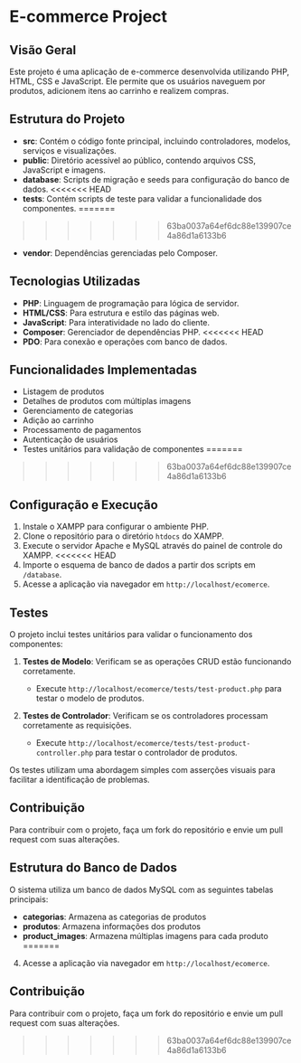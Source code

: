 # E-commerce Project

## Visão Geral
Este projeto é uma aplicação de e-commerce desenvolvida utilizando PHP, HTML, CSS e JavaScript. Ele permite que os usuários naveguem por produtos, adicionem itens ao carrinho e realizem compras.

## Estrutura do Projeto
- **src**: Contém o código fonte principal, incluindo controladores, modelos, serviços e visualizações.
- **public**: Diretório acessível ao público, contendo arquivos CSS, JavaScript e imagens.
- **database**: Scripts de migração e seeds para configuração do banco de dados.
<<<<<<< HEAD
- **tests**: Contém scripts de teste para validar a funcionalidade dos componentes.
=======
>>>>>>> 63ba0037a64ef6dc88e139907ce4a86d1a6133b6
- **vendor**: Dependências gerenciadas pelo Composer.

## Tecnologias Utilizadas
- **PHP**: Linguagem de programação para lógica de servidor.
- **HTML/CSS**: Para estrutura e estilo das páginas web.
- **JavaScript**: Para interatividade no lado do cliente.
- **Composer**: Gerenciador de dependências PHP.
<<<<<<< HEAD
- **PDO**: Para conexão e operações com banco de dados.

## Funcionalidades Implementadas
- Listagem de produtos
- Detalhes de produtos com múltiplas imagens
- Gerenciamento de categorias
- Adição ao carrinho
- Processamento de pagamentos
- Autenticação de usuários
- Testes unitários para validação de componentes
=======
>>>>>>> 63ba0037a64ef6dc88e139907ce4a86d1a6133b6

## Configuração e Execução
1. Instale o XAMPP para configurar o ambiente PHP.
2. Clone o repositório para o diretório `htdocs` do XAMPP.
3. Execute o servidor Apache e MySQL através do painel de controle do XAMPP.
<<<<<<< HEAD
4. Importe o esquema de banco de dados a partir dos scripts em `/database`.
5. Acesse a aplicação via navegador em `http://localhost/ecomerce`.

## Testes
O projeto inclui testes unitários para validar o funcionamento dos componentes:

1. **Testes de Modelo**: Verificam se as operações CRUD estão funcionando corretamente.
   - Execute `http://localhost/ecomerce/tests/test-product.php` para testar o modelo de produtos.

2. **Testes de Controlador**: Verificam se os controladores processam corretamente as requisições.
   - Execute `http://localhost/ecomerce/tests/test-product-controller.php` para testar o controlador de produtos.

Os testes utilizam uma abordagem simples com asserções visuais para facilitar a identificação de problemas.

## Contribuição
Para contribuir com o projeto, faça um fork do repositório e envie um pull request com suas alterações.

## Estrutura do Banco de Dados
O sistema utiliza um banco de dados MySQL com as seguintes tabelas principais:
- **categorias**: Armazena as categorias de produtos
- **produtos**: Armazena informações dos produtos
- **product_images**: Armazena múltiplas imagens para cada produto
=======
4. Acesse a aplicação via navegador em `http://localhost/ecomerce`.

## Contribuição
Para contribuir com o projeto, faça um fork do repositório e envie um pull request com suas alterações.
>>>>>>> 63ba0037a64ef6dc88e139907ce4a86d1a6133b6
